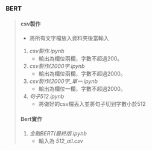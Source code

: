 ### BERT
>#### csv製作
>* 將所有文字檔放入資料夾後當輸入
>1. *csv製作.ipynb*
>    * 輸出為欄位兩欄，字數不超過200。
>1. *csv製作(2000字.ipynb*
>    * 輸出為欄位兩欄，字數不超過2000。
>1. *csv製作(2000字_單一.ipynb*
>    * 輸出為欄位一欄，字數不超過2000。
>1. *句子512.ipynb*
>    * 將做好的csv檔丟入並將句子切到字數小於512
>#### Bert實作
>1. *金融BERT(最終版.ipynb*
>    * 輸入為 *512_all.csv*
